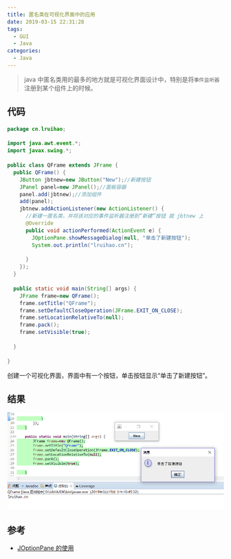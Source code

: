 ```yaml
---
title: 匿名类在可视化界面中的应用
date: 2019-03-15 22:31:28
tags:
  - GUI
  - Java
categories:
  - Java
---
```


> java 中匿名类用的最多的地方就是可视化界面设计中，特别是将`事件监听器`注册到某个组件上的时候。

<!--more-->

## 代码

```java
package cn.lruihao;

import java.awt.event.*;
import javax.swing.*;

public class QFrame extends JFrame {
  public QFrame() {
    JButton jbtnew=new JButton("New");//新建按钮
    JPanel panel=new JPanel();//面板容器
    panel.add(jbtnew);//添加组件
    add(panel);
    jbtnew.addActionListener(new ActionListener() {
      //新建一匿名类，并将该对应的事件监听器注册到“新建”按钮 就 jbtnew 上
      @Override
      public void actionPerformed(ActionEvent e) {
        JOptionPane.showMessageDialog(null, "单击了新建按钮");
        System.out.println("lruihao.cn");

      }
    });
  }

  public static void main(String[] args) {
    JFrame frame=new QFrame();
    frame.setTitle("QFrame");
    frame.setDefaultCloseOperation(JFrame.EXIT_ON_CLOSE);
    frame.setLocationRelativeTo(null);
    frame.pack();
    frame.setVisible(true);

  }

}
```

创建一个可视化界面，界面中有一个按钮，单击按钮显示“单击了新建按钮”。

## 结果

![结果](images/1.png)

## 参考

- [JOptionPane 的使用](https://www.cnblogs.com/fantasy01/p/3911488.html)

